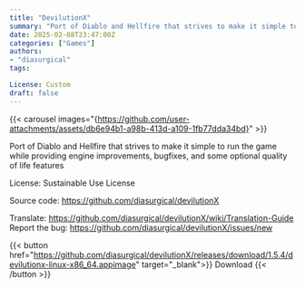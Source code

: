 ```yaml
---
title: "DevilutionX"
summary: "Port of Diablo and Hellfire that strives to make it simple to run the game while providing engine improvements, bugfixes, and some optional quality of life features"
date: 2025-02-08T23:47:00Z
categories: ["Games"]
authors:
- "diasurgical"
tags: 

License: Custom
draft: false
---
```


{{< carousel images="{https://github.com/user-attachments/assets/db6e94b1-a98b-413d-a109-1fb77dda34bd}" >}}

Port of Diablo and Hellfire that strives to make it simple to run the game while providing engine improvements, bugfixes, and some optional quality of life features

License: Sustainable Use License

Source code: <https://github.com/diasurgical/devilutionX>

Translate: <https://github.com/diasurgical/devilutionX/wiki/Translation-Guide>  
Report the bug: <https://github.com/diasurgical/devilutionX/issues/new>  

{{< button href="https://github.com/diasurgical/devilutionX/releases/download/1.5.4/devilutionx-linux-x86_64.appimage" target="_blank">}}
Download
{{< /button >}}
